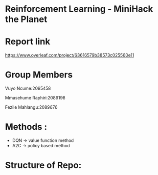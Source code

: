 # Reinforcement Learning - MiniHack the Planet 

# Report link 

https://www.overleaf.com/project/63616579b38573c025560e11

# Group Members

Vuyo Ncume:2095458

Mmasehume Raphiri:2089198

Fezile Mahlangu:2089676

# Methods :

* DQN -> value function method
* A2C -> policy based method 

# Structure of Repo:

